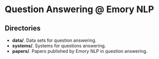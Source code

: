# Question Answering @ Emory NLP

## Directories

- __data/__. Data sets for question answering.
- __systems/__. Systems for questions answering.
- __papers/__. Papers published by Emory NLP in question answering.
